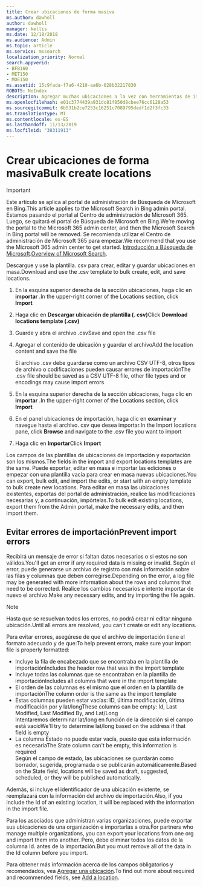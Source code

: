```yaml
---
title: Crear ubicaciones de forma masiva
ms.author: dawholl
author: dawholl
manager: kellis
ms.date: 12/18/2018
ms.audience: Admin
ms.topic: article
ms.service: mssearch
localization_priority: Normal
search.appverid:
- BFB160
- MET150
- MOE150
ms.assetid: 15c9fada-f7a6-4210-aa6b-028b32217830
ROBOTS: NoIndex
description: Agregar muchas ubicaciones a la vez con herramientas de importación para el portal de administración de Microsoft Search
ms.openlocfilehash: e01c3774439a931dc81f850d8cbee76cc6128a53
ms.sourcegitcommit: 6b531b2ce7253c16251c7089795dedf1d2f3fc33
ms.translationtype: MT
ms.contentlocale: es-ES
ms.lasthandoff: 11/13/2019
ms.locfileid: "38311913"
---
```

# <a name="bulk-create-locations"></a><span data-ttu-id="34485-103">Crear ubicaciones de forma masiva</span><span class="sxs-lookup"><span data-stu-id="34485-103">Bulk create locations</span></span>

> [!IMPORTANT]
> <span data-ttu-id="34485-104">Este artículo se aplica al portal de administración de Búsqueda de Microsoft en Bing.</span><span class="sxs-lookup"><span data-stu-id="34485-104">This article applies to the Microsoft Search in Bing admin portal.</span></span> <span data-ttu-id="34485-105">Estamos pasando el portal al Centro de administración de Microsoft 365. Luego, se quitará el portal de Búsqueda de Microsoft en Bing.</span><span class="sxs-lookup"><span data-stu-id="34485-105">We’re moving the portal to the Microsoft 365 admin center, and then the Microsoft Search in Bing portal will be removed.</span></span> <span data-ttu-id="34485-106">Se recomienda utilizar el Centro de administración de Microsoft 365 para empezar.</span><span class="sxs-lookup"><span data-stu-id="34485-106">We recommend that you use the Microsoft 365 admin center to get started.</span></span> <span data-ttu-id="34485-107">[Introducción a Búsqueda de Microsoft](overview-microsoft-search.md).</span><span class="sxs-lookup"><span data-stu-id="34485-107">[Overview of Microsoft Search](overview-microsoft-search.md).</span></span>
    
<span data-ttu-id="34485-108">Descargue y use la plantilla. csv para crear, editar y guardar ubicaciones en masa.</span><span class="sxs-lookup"><span data-stu-id="34485-108">Download and use the .csv template to bulk create, edit, and save locations.</span></span> 
  
1. <span data-ttu-id="34485-109">En la esquina superior derecha de la sección ubicaciones, haga clic en **importar** .</span><span class="sxs-lookup"><span data-stu-id="34485-109">In the upper-right corner of the Locations section, click **Import**</span></span>
    
2. <span data-ttu-id="34485-110">Haga clic en **Descargar ubicación de plantilla (. csv)**</span><span class="sxs-lookup"><span data-stu-id="34485-110">Click **Download locations template (.csv)**</span></span>
    
3. <span data-ttu-id="34485-111">Guarde y abra el archivo .csv</span><span class="sxs-lookup"><span data-stu-id="34485-111">Save and open the .csv file</span></span>
    
4. <span data-ttu-id="34485-112">Agregar el contenido de ubicación y guardar el archivo</span><span class="sxs-lookup"><span data-stu-id="34485-112">Add the location content and save the file</span></span>

    <span data-ttu-id="34485-113">El archivo .csv debe guardarse como un archivo CSV UTF-8, otros tipos de archivo o codificaciones pueden causar errores de importación</span><span class="sxs-lookup"><span data-stu-id="34485-113">The .csv file should be saved as a CSV UTF-8 file, other file types and or encodings may cause import errors</span></span>
    
5. <span data-ttu-id="34485-114">En la esquina superior derecha de la sección ubicaciones, haga clic en **importar** .</span><span class="sxs-lookup"><span data-stu-id="34485-114">In the upper-right corner of the Locations section, click **Import**</span></span>
    
6. <span data-ttu-id="34485-115">En el panel ubicaciones de importación, haga clic en **examinar** y navegue hasta el archivo. csv que desea importar.</span><span class="sxs-lookup"><span data-stu-id="34485-115">In the Import locations pane, click **Browse** and navigate to the .csv file you want to import</span></span> 
    
7. <span data-ttu-id="34485-116">Haga clic en **Importar**</span><span class="sxs-lookup"><span data-stu-id="34485-116">Click **Import**</span></span>

<span data-ttu-id="34485-117">Los campos de las plantillas de ubicaciones de importación y exportación son los mismos.</span><span class="sxs-lookup"><span data-stu-id="34485-117">The fields in the import and export locations templates are the same.</span></span> <span data-ttu-id="34485-118">Puede exportar, editar en masa e importar las ediciones o empezar con una plantilla vacía para crear en masa nuevas ubicaciones.</span><span class="sxs-lookup"><span data-stu-id="34485-118">You can export, bulk edit, and import the edits, or start with an empty template to bulk create new locations.</span></span> <span data-ttu-id="34485-119">Para editar en masa las ubicaciones existentes, exportas del portal de administración, realice las modificaciones necesarias y, a continuación, impórtelas.</span><span class="sxs-lookup"><span data-stu-id="34485-119">To bulk edit existing locations, export them from the Admin portal, make the necessary edits, and then import them.</span></span>

## <a name="prevent-import-errors"></a><span data-ttu-id="34485-120">Evitar errores de importación</span><span class="sxs-lookup"><span data-stu-id="34485-120">Prevent import errors</span></span>  
<span data-ttu-id="34485-121">Recibirá un mensaje de error si faltan datos necesarios o si estos no son válidos.</span><span class="sxs-lookup"><span data-stu-id="34485-121">You'll get an error if any required data is missing or invalid.</span></span> <span data-ttu-id="34485-122">Según el error, puede generarse un archivo de registro con más información sobre las filas y columnas que deben corregirse.</span><span class="sxs-lookup"><span data-stu-id="34485-122">Depending on the error, a log file may be generated with more information about the rows and columns that need to be corrected.</span></span> <span data-ttu-id="34485-123">Realice los cambios necesarios e intente importar de nuevo el archivo.</span><span class="sxs-lookup"><span data-stu-id="34485-123">Make any necessary edits, and try importing the file again.</span></span>
  
> [!NOTE]
> <span data-ttu-id="34485-124">Hasta que se resuelvan todos los errores, no podrá crear ni editar ninguna ubicación.</span><span class="sxs-lookup"><span data-stu-id="34485-124">Until all errors are resolved, you can't create or edit any locations.</span></span> 

<span data-ttu-id="34485-125">Para evitar errores, asegúrese de que el archivo de importación tiene el formato adecuado y de que:</span><span class="sxs-lookup"><span data-stu-id="34485-125">To help prevent errors, make sure your import file is properly formatted:</span></span>
- <span data-ttu-id="34485-126">Incluye la fila de encabezado que se encontraba en la plantilla de importación</span><span class="sxs-lookup"><span data-stu-id="34485-126">Includes the header row that was in the import template</span></span>
- <span data-ttu-id="34485-127">Incluye todas las columnas que se encontraban en la plantilla de importación</span><span class="sxs-lookup"><span data-stu-id="34485-127">Includes all columns that were in the import template</span></span>
- <span data-ttu-id="34485-128">El orden de las columnas es el mismo que el orden en la plantilla de importación</span><span class="sxs-lookup"><span data-stu-id="34485-128">The column order is the same as the import template</span></span>
- <span data-ttu-id="34485-129">Estas columnas pueden estar vacías: ID, última modificación, última modificación por y lat/long</span><span class="sxs-lookup"><span data-stu-id="34485-129">These columns can be empty: Id, Last Modified, Last Modified By, and Lat/Long</span></span>  
<span data-ttu-id="34485-130">Intentaremos determinar lat/long en función de la dirección si el campo está vacío</span><span class="sxs-lookup"><span data-stu-id="34485-130">We'll try to determine lat/long based on the address if that field is empty</span></span>
- <span data-ttu-id="34485-131">La columna Estado no puede estar vacía, puesto que esta información es necesaria</span><span class="sxs-lookup"><span data-stu-id="34485-131">The State column can't be empty, this information is required</span></span>  
<span data-ttu-id="34485-132">Según el campo de estado, las ubicaciones se guardarán como borrador, sugerida, programada o se publicarán automáticamente.</span><span class="sxs-lookup"><span data-stu-id="34485-132">Based on the State field, locations will be saved as draft, suggested, scheduled, or they will be published automatically.</span></span>

<span data-ttu-id="34485-133">Además, si incluye el identificador de una ubicación existente, se reemplazará con la información del archivo de importación.</span><span class="sxs-lookup"><span data-stu-id="34485-133">Also, if you include the Id of an existing location, it will be replaced with the information in the import file.</span></span>

<span data-ttu-id="34485-134">Para los asociados que administran varias organizaciones, puede exportar sus ubicaciones de una organización e importarlas a otra.</span><span class="sxs-lookup"><span data-stu-id="34485-134">For partners who manage multiple organizations, you can export your locations from one org and import them into another.</span></span> <span data-ttu-id="34485-135">Pero, debe eliminar todos los datos de la columna Id. antes de la importación.</span><span class="sxs-lookup"><span data-stu-id="34485-135">But you must remove all of the data in the Id column before you import.</span></span>
  
<span data-ttu-id="34485-136">Para obtener más información acerca de los campos obligatorios y recomendados, vea [Agregar una ubicación](add-a-location.md).</span><span class="sxs-lookup"><span data-stu-id="34485-136">To find out more about required and recommended fields, see [Add a location](add-a-location.md).</span></span>

  

